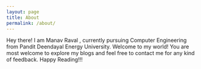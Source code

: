 ```yaml
---
layout: page
title: About
permalink: /about/
---
```


  Hey there! I am Manav Raval , currently pursuing Computer Engineering from Pandit Deendayal Energy University. Welcome to my world! You are most welcome to explore my blogs and feel free to contact me for any kind of feedback. Happy Reading!!!

